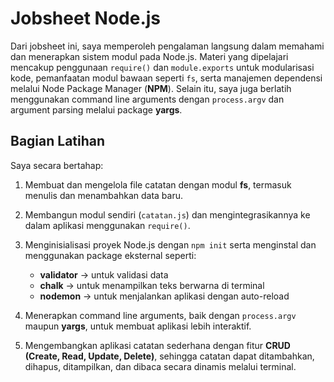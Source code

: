 # Jobsheet Node.js

Dari jobsheet ini, saya memperoleh pengalaman langsung dalam memahami dan menerapkan sistem modul pada Node.js. Materi yang dipelajari mencakup penggunaan `require()` dan `module.exports` untuk modularisasi kode, pemanfaatan modul bawaan seperti `fs`, serta manajemen dependensi melalui Node Package Manager (**NPM**). Selain itu, saya juga berlatih menggunakan command line arguments dengan `process.argv` dan argument parsing melalui package **yargs**.

## Bagian Latihan

Saya secara bertahap:

1. Membuat dan mengelola file catatan dengan modul **fs**, termasuk menulis dan menambahkan data baru.  

2. Membangun modul sendiri (`catatan.js`) dan mengintegrasikannya ke dalam aplikasi menggunakan `require()`.  

3. Menginisialisasi proyek Node.js dengan `npm init` serta menginstal dan menggunakan package eksternal seperti:  
   - **validator** → untuk validasi data  
   - **chalk** → untuk menampilkan teks berwarna di terminal  
   - **nodemon** → untuk menjalankan aplikasi dengan auto-reload  

4. Menerapkan command line arguments, baik dengan `process.argv` maupun **yargs**, untuk membuat aplikasi lebih interaktif.  

5. Mengembangkan aplikasi catatan sederhana dengan fitur **CRUD (Create, Read, Update, Delete)**, sehingga catatan dapat ditambahkan, dihapus, ditampilkan, dan dibaca secara dinamis melalui terminal.  

